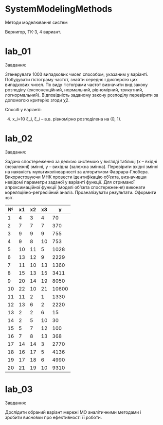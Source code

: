 # SystemModelingMethods
Методи моделювання систем

Вернигор, ТК-3, 4 вариант.

# lab_01

Завдання:

Згенерувати 1000 випадкових чисел способом, указаним у варіанті. Побудувати гістограму частот, знайти середнє і дисперсію цих випадкових чисел. По виду гістограми частот визначити вид закону розподілу (експоненційний, нормальний, рівномірний, трикутний, логнормальний). Відповідність заданому закону розподілу перевірити за допомогою критерію згоди χ2.

Спосіб у варіанті:

4. x_i=10 ξ_i, ξ_i – в.в. рівномірно розподілена на (0, 1).

# lab_02

Завдання:

Задано спостереження за деякою системою у вигляді таблиці (х – вхідні (незалежні) змінні, у – вихідна (залежна змінна). Перевірити вхідні змінні на наявність мультиколінеарності за алгоритмом Фаррара-Глобера. Використовуючи МНК провести ідентифікацію об’єкта, визначивши невідомі параметри заданої у варіанті функції. Для отриманої апроксимаційної функції (моделі об’єкта спостереження) виконати кореляційно-регресійний аналіз. Проаналізувати результати. Оформити звіт. 

| № | x1 | x2 | x3 | y |
| --- | --- | --- | --- | --- |
| 1	| 4 | 3 | 4 | 70 | 
| 2	| 7 | 7 | 7 | 370 | 
| 3	| 9	| 9 | 9 | 755 | 
| 4	| 9 | 8 | 10 | 753 | 
| 5	| 10 | 11 | 5 | 1028 | 
| 6	| 13 | 12 | 9 | 2229 | 
| 7	| 11 | 10 | 13 | 1360 | 
| 8	| 15 | 13 | 15 | 3411 | 
| 9	| 20 | 14 | 19 | 8050 | 
| 10 | 22 | 10 | 21 | 10600 | 
| 11 | 11 | 2 | 1 | 1330 | 
| 12 | 13 | 6 | 2 | 2220 | 
| 13 | 2 | 2 | 6 | 15 | 
| 14 | 2 | 5 | 10 | 30 | 
| 15 | 5 | 7 | 12 | 100 | 
| 16 | 7 | 8 | 13 | 368 | 
| 17 | 14 | 14 | 3 | 2770 | 
| 18 | 16 | 17 | 5 | 4136 | 
| 19 | 17 | 18 | 6 | 4990 | 
| 20 | 21 | 19 | 10 | 9310 | 

# lab_03

Завдання:

Дослідити обраний варіант мережі МО аналітичними методами і зробити висновки про ефективності її роботи.
